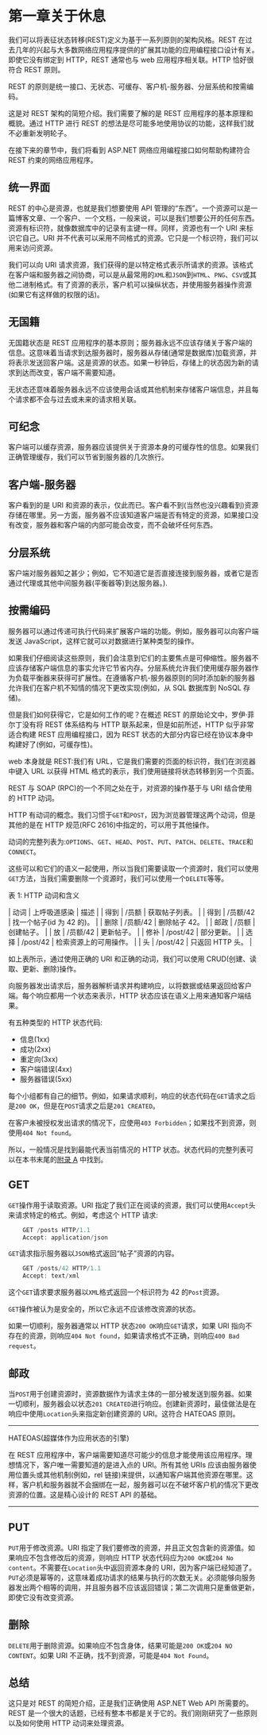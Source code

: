 # 第一章关于休息

我们可以将表征状态转移(REST)定义为基于一系列原则的架构风格。REST 在过去几年的兴起与大多数网络应用程序提供的扩展其功能的应用编程接口设计有关。即使它没有绑定到 HTTP，REST 通常也与 web 应用程序相关联。HTTP 恰好很符合 REST 原则。

REST 的原则是统一接口、无状态、可缓存、客户机-服务器、分层系统和按需编码。

这是对 REST 架构的简短介绍。我们需要了解的是 REST 应用程序的基本原理和概貌。通过 HTTP 进行 REST 的想法是尽可能多地使用协议的功能，这样我们就不必重新发明轮子。

在接下来的章节中，我们将看到 ASP.NET 网络应用编程接口如何帮助构建符合 REST 约束的网络应用程序。

## 统一界面

REST 的中心是资源，也就是我们想要使用 API 管理的“东西”。一个资源可以是一篇博客文章、一个客户、一个文档，一般来说，可以是我们想要公开的任何东西。资源有标识符，就像数据库中的记录有主键一样。同样，资源也有一个 URI 来标识它自己。URI 并不代表可以采用不同格式的资源。它只是一个标识符，我们可以用来访问资源。

我们可以向 URI 请求资源，我们获得的是以特定格式表示所请求的资源。该格式在客户端和服务器之间协商，可以是从最常用的`XML`和`JSON`到`HTML`、`PNG`、`CSV`或其他二进制格式。有了资源的表示，客户机可以操纵状态，并使用服务器操作资源(如果它有这样做的权限的话)。

## 无国籍

无国籍状态是 REST 应用程序的基本原则；服务器永远不应该存储关于客户端的信息。这意味着当请求到达服务器时，服务器从存储(通常是数据库)加载资源，并将表示发送回客户端。这是资源的状态。如果一秒钟后，存储上的状态因为新的请求到达而改变，客户端不需要知道。

无状态还意味着服务器永远不应该使用会话或其他机制来存储客户端信息，并且每个请求都不会与过去或未来的请求相关联。

## 可纪念

客户端可以缓存资源，服务器应该提供关于资源本身的可缓存性的信息。如果我们正确管理缓存，我们可以节省到服务器的几次旅行。

## 客户端-服务器

客户看到的是 URI 和资源的表示，仅此而已。客户看不到(当然也没兴趣看到)资源存储在哪里。另一方面，服务器不应该知道客户端是否有特定的资源，如果接口没有改变，服务器和客户端的内部可能会改变，而不会破坏任何东西。

## 分层系统

客户端对服务器知之甚少；例如，它不知道它是否直接连接到服务器，或者它是否通过代理或其他中间服务器(平衡器等)到达服务器。).

## 按需编码

服务器可以通过传递可执行代码来扩展客户端的功能。例如，服务器可以向客户端发送 JavaScript，这样它就可以对数据进行某种类型的操作。

如果我们仔细阅读这些原则，我们会注意到它们的主要焦点是可伸缩性。服务器不应该存储客户端信息的事实允许它节省内存。分层系统允许我们使用缓存服务器作为负载平衡器来获得可扩展性。在遵循客户机-服务器原则的同时添加新的服务器允许我们在客户机不知情的情况下更改实现(例如，从 SQL 数据库到 NoSQL 存储)。

但是我们如何获得它，它是如何工作的呢？在概述 REST 的原始论文中，罗伊·菲尔丁没有将 REST 体系结构与 HTTP 联系起来，但是如前所述，HTTP 似乎非常适合构建 REST 应用编程接口，因为 REST 状态的大部分内容已经在协议本身中构建好了(例如，可缓存性)。

web 本身就是 REST:我们有 URL，它是我们需要的页面的标识符，我们在浏览器中键入 URL 以获得 HTML 格式的表示，我们使用链接将状态转移到另一个页面。

REST 与 SOAP (RPC)的一个不同之处在于，对资源的操作基于与 URI 结合使用的 HTTP 动词。

HTTP 有动词的概念。我们习惯于`GET`和`POST`，因为浏览器管理这两个动词，但是其他的是在 HTTP 规范(RFC 2616)中指定的，可以用于其他操作。

动词的完整列表为:`OPTIONS`、`GET`、`HEAD`、`POST`、`PUT`、`PATCH`、`DELETE`、`TRACE`和`CONNECT`。

这些可以和它们的语义一起使用，所以当我们需要读取一个资源时，我们可以使用`GET`方法，当我们需要删除一个资源时，我们可以使用一个`DELETE`等等。

表 1: HTTP 动词和含义

| 动词 | 上呼吸道感染 | 描述 |
| 得到 | /员额 | 获取帖子列表。 |
| 得到 | /员额/42 | 找一个帖子(id 为 42 的)。 |
| 删除 | /员额/42 | 删除帖子 42。 |
| 邮政 | /员额 | 创建帖子。 |
| 放 | /员额/42 | 更新帖子。 |
| 修补 | /post/42 | 部分更新。 |
| 选择 | /post/42 | 检索资源上的可用操作。 |
| 头 | /post/42 | 只返回 HTTP 头。 |

如上表所示，通过使用正确的 URI 和正确的动词，我们可以使用 CRUD(创建、读取、更新、删除)操作。

向服务器发出请求后，服务器解析请求并构建响应，以将数据或结果返回给客户端。每个响应都用一个状态来表示，HTTP 状态应该在语义上用来通知客户端结果。

有五种类型的 HTTP 状态代码:

*   信息(1xx)
*   成功(2xx)
*   重定向(3xx)
*   客户端错误(4xx)
*   服务器错误(5xx)

每个小组都有自己的细节。例如，如果请求顺利，响应的状态代码在`GET`请求之后是`200 OK`，但是在`POST`请求之后是`201 CREATED`。

在客户未被授权发出请求的情况下，应使用`403 Forbidden`；如果找不到资源，则使用`404 Not found`。

所以，一般情况是找到最能代表当前情况的 HTTP 状态。状态代码的完整列表可以在本书末尾的[附录 A](13.html#sigil_toc_id_78) 中找到。

## GET

`GET`操作用于读取资源。URI 指定了我们正在阅读的资源，我们可以使用`Accept`头来请求特定的格式。例如，考虑这个 HTTP 请求:

```cs
    GET /posts HTTP/1.1
    Accept: application/json

```

`GET`请求指示服务器以`JSON`格式返回“帖子”资源的内容。

```cs
    GET /posts/42 HTTP/1.1
    Accept: text/xml

```

这个`GET`请求要求服务器以`XML`格式返回一个标识符为 42 的`Post`资源。

`GET`操作被认为是安全的，所以它永远不应该修改资源的状态。

如果一切顺利，服务器通常以 HTTP 状态`200 OK`响应`GET`请求，如果 URI 指向不存在的资源，则响应`404 Not found`，如果请求格式不正确，则响应`400 Bad request`。

## 邮政

当`POST`用于创建资源时，资源数据作为请求主体的一部分被发送到服务器。如果一切顺利，服务器会以状态`201 CREATED`进行响应。创建新资源时，最佳做法是在响应中使用`Location`头来指定新创建资源的 URI。这符合 HATEOAS 原则。

* * *

HATEOAS(超媒体作为应用状态的引擎)

在 REST 应用程序中，客户端需要知道尽可能少的信息才能使用该应用程序。理想情况下，客户唯一需要知道的是进入点的 URI。所有其他 URIs 应该由服务器使用位置头或其他机制(例如，rel 链接)来提供，以通知客户端其他资源在哪里。这样，客户机和服务器就不会捆绑在一起，服务器可以在不破坏客户机的情况下更改资源的位置。这是精心设计的 REST API 的基础。

* * *

## PUT

`PUT`用于修改资源。URI 指定了我们要修改的资源，并且正文包含新的资源值。如果响应不包含修改后的资源，则响应 HTTP 状态代码应为`200 OK`或`204 No content`。不需要在`Location`头中返回资源本身的 URI，因为客户端已经知道了。`PUT`必须是幂等的，这意味着成功请求的结果与执行的次数无关。必须能够向服务器发出两个相等的调用，并且服务器不应该返回错误；第二次调用只是重做更新，即使它没有改变资源。

## 删除

`DELETE`用于删除资源。如果响应不包含身体，结果可能是`200 OK`或`204 NO CONTENT`。如果 URI 不正确，找不到资源，可能是`404 Not Found`。

## 总结

这只是对 REST 的简短介绍，正是我们正确使用 ASP.NET Web API 所需要的。REST 是一个很大的话题，已经有整本书都是关于它的。我们刚刚研究了一些原则以及如何使用 HTTP 动词来处理资源。